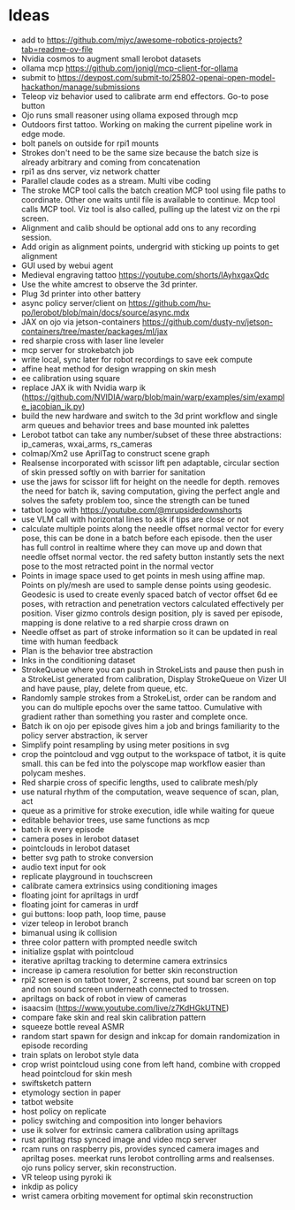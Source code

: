 # Ideas

- add to https://github.com/mjyc/awesome-robotics-projects?tab=readme-ov-file
- Nvidia cosmos to augment small lerobot datasets
- ollama mcp https://github.com/jonigl/mcp-client-for-ollama
- submit to https://devpost.com/submit-to/25802-openai-open-model-hackathon/manage/submissions
- Teleop viz behavior used to calibrate arm end effectors. Go-to pose button
- Ojo runs small reasoner using ollama exposed through mcp
- Outdoors first tattoo. Working on making the current pipeline work in edge mode.
- bolt panels on outside for rpi1 mounts
- Strokes don't need to be the same size because the batch size is already arbitrary and coming from concatenation
- rpi1 as dns server, viz network chatter
- Parallel claude codes as a stream. Multi vibe coding
- The stroke MCP tool calls the batch creation MCP tool using file paths to coordinate. Other one waits until file is available to continue. Mcp tool calls MCP tool. Viz tool is also called, pulling up the latest viz on the rpi screen.
- Alignment and calib should be optional add ons to any recording session. 
- Add origin as alignment points, undergrid with sticking up points to get alignment
- GUI used by webui agent
- Medieval engraving tattoo https://youtube.com/shorts/lAyhxgaxQdc
- Use the white amcrest to observe the 3d printer.
- Plug 3d printer into other battery
- async policy server/client on https://github.com/hu-po/lerobot/blob/main/docs/source/async.mdx
- JAX on ojo via jetson-containers https://github.com/dusty-nv/jetson-containers/tree/master/packages/ml/jax
- red sharpie cross with laser line leveler
- mcp server for strokebatch job
- write local, sync later for robot recordings to save eek compute
- affine heat method for design wrapping on skin mesh
- ee calibration using square
- replace JAX ik with Nvidia warp ik (https://github.com/NVIDIA/warp/blob/main/warp/examples/sim/example_jacobian_ik.py)
- build the new hardware and switch to the 3d print workflow and single arm queues and behavior trees and base mounted ink palettes
- Lerobot tatbot can take any number/subset of these three abstractions: ip_cameras, wxai_arms, rs_cameras
- colmap/Xm2 use AprilTag to construct scene graph
- Realsense incorporated with scissor lift pen adaptable, circular section of skin pressed softly on with barrier for sanitation
- use the jaws for scissor lift for height on the needle for depth. removes the need for batch ik, saving computation, giving the perfect angle and solves the safety problem too, since the strength can be tuned 
- tatbot logo with https://youtube.com/@mrupsidedownshorts
- use VLM call with horizontal lines to ask if tips are close or not
- calculate multiple points along the needle offset normal vector for every pose, this can be done in a batch before each episode. then the user has full control in realtime where they can move up and down that needle offset normal vector. the red safety button instantly sets the next pose to the most retracted point in the normal vector
- Points in image space used to get points in mesh using affine map. Points on ply/mesh are used to sample dense points using geodesic. Geodesic is used to create evenly spaced batch of vector offset 6d ee poses, with retraction and penetration vectors calculated effectively per position.
Viser gizmo controls design position, ply is saved per episode, mapping is done relative to a red sharpie cross drawn on
- Needle offset as part of stroke information so it can be updated in real time with human feedback
- Plan is the behavior tree abstraction
- Inks in the conditioning dataset
- StrokeQueue where you can push in StrokeLists and pause then push in a StrokeList generated from calibration, Display StrokeQueue on Vizer UI and have pause, play, delete from queue, etc. 
- Randomly sample strokes from a StrokeList, order can be random and you can do multiple epochs over the same tattoo. Cumulative with gradient rather than something you raster and complete once. 
- Batch ik on ojo per episode gives him a job and brings familiarity to the policy server abstraction, ik server 
- Simplify point resampling by using meter positions in svg
- crop the pointcloud and vgg output to the workspace of tatbot, it is quite small. this can be fed into the polyscope map workflow easier than polycam meshes.
- Red sharpie cross of specific lengths, used to calibrate mesh/ply
- use natural rhythm of the computation, weave sequence of scan, plan, act
- queue as a primitive for stroke execution, idle while waiting for queue
- editable behavior trees, use same functions as mcp
- batch ik every episode
- camera poses in lerobot dataset 
- pointclouds in lerobot dataset
- better svg path to stroke conversion
- audio text input for ook
- replicate playground in touchscreen
- calibrate camera extrinsics using conditioning images
- floating joint for apriltags in urdf
- floating joint for cameras in urdf
- gui buttons: loop path, loop time, pause
- vizer teleop in lerobot branch
- bimanual using ik collision
- three color pattern with prompted needle switch
- initialize gsplat with pointcloud
- iterative apriltag tracking to determine camera extrinsics
- increase ip camera resolution for better skin reconstruction
- rpi2 screen is on tatbot tower, 2 screens, put sound bar screen on top and non sound screen underneath connected to trossen.
- apriltags on back of robot in view of cameras
- isaacsim (https://www.youtube.com/live/z7KdHGkUTNE)
- compare fake skin and real skin calibration pattern
- squeeze bottle reveal ASMR
- random start spawn for design and inkcap for domain randomization in episode recording
- train splats on lerobot style data
- crop wrist pointcloud using cone from left hand, combine with cropped head pointcloud for skin mesh
- swiftsketch pattern
- etymology section in paper
- tatbot website
- host policy on replicate
- policy switching and composition into longer behaviors
- use ik solver for extrinsic camera calibration using apriltags
- rust apriltag rtsp synced image and video mcp server
- rcam runs on raspberry pis, provides synced camera images and apriltag poses. meerkat runs lerobot controlling arms and realsenses. ojo runs policy server, skin reconstruction.
- VR teleop using pyroki ik
- inkdip as policy
- wrist camera orbiting movement for optimal skin reconstruction